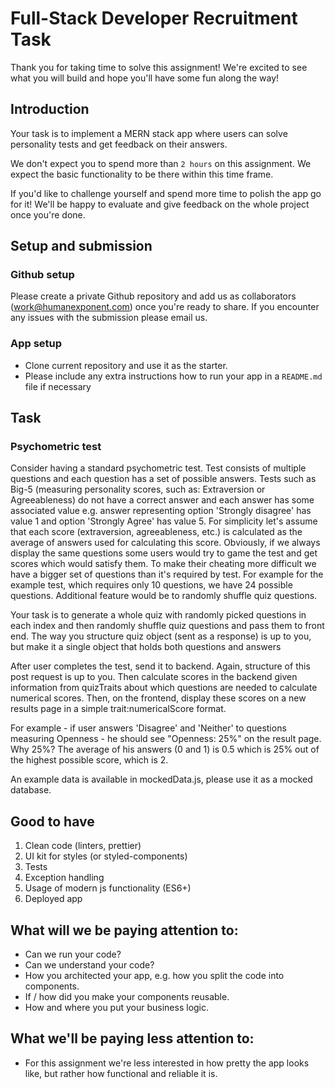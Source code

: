 # Full-Stack Developer Recruitment Task

Thank you for taking time to solve this assignment! We're excited to see what you will build and hope you'll have some fun along the way!

## Introduction
Your task is to implement a MERN stack app where users can solve personality tests and get feedback on their answers.

We don't expect you to spend more than `2 hours` on this assignment. We expect the basic functionality to be there within
this time frame.

If you'd like to challenge yourself and spend more time to polish the app go for it!
We'll be happy to evaluate and give feedback on the whole project once you're done.

## Setup and submission

### Github setup

Please create a private Github repository and add us as collaborators (work@humanexponent.com) once you're ready to share.
If you encounter any issues with the submission please email us.

### App setup

* Clone current repository and use it as the starter.
* Please include any extra instructions how to run your app in a `README.md` file if necessary

## Task

### Psychometric test

Consider having a standard psychometric test.
Test consists of multiple questions and each question has a set of possible answers.
Tests such as Big-5 (measuring personality scores, such as: Extraversion or Agreeableness) do not have a correct answer and each answer has some associated value e.g. answer representing option 'Strongly disagree' has value 1 and option 'Strongly Agree' has value 5.
For simplicity let's assume that each score (extraversion, agreeableness, etc.) is calculated as the average of answers used for calculating this score. 
Obviously, if we always display the same questions some users would try to game the test and get scores which would satisfy them. 
To make their cheating more difficult we have a bigger set of questions than it's required by test. For example for the example test, which requires only 10 questions, we have 24 possible questions. 
Additional feature would be to randomly shuffle quiz questions. 

Your task is to generate a whole quiz with randomly picked questions in each index and then randomly shuffle quiz questions and pass them to front end. The way you structure quiz object (sent as a response) is up to you, but make it a single object that holds both questions and answers

After user completes the test, send it to backend. Again, structure of this post request is up to you. Then calculate scores in the backend given information from quizTraits about which questions are needed to calculate numerical scores. Then, on the frontend, display these scores on a new results page in a simple trait:numericalScore format.

For example - if user answers 'Disagree' and 'Neither' to questions measuring Openness - he should see "Openness: 25%" on the result page. Why 25%? The average of his answers (0 and 1) is 0.5 which is 25% out of the highest possible score, which is 2.

An example data is available in mockedData.js, please use it as a mocked database.


## Good to have

1. Clean code (linters, prettier)
2. UI kit for styles (or styled-components)
3. Tests
4. Exception handling
5. Usage of modern js functionality (ES6+)
6. Deployed app

## What will we be paying attention to:
* Can we run your code?
* Can we understand your code?
* How you architected your app, e.g. how you split the code into components.
* If / how did you make your components reusable.
* How and where you put your business logic.

## What we'll be paying less attention to:
* For this assignment we're less interested in how pretty the app looks like, but rather how functional and reliable it is.





